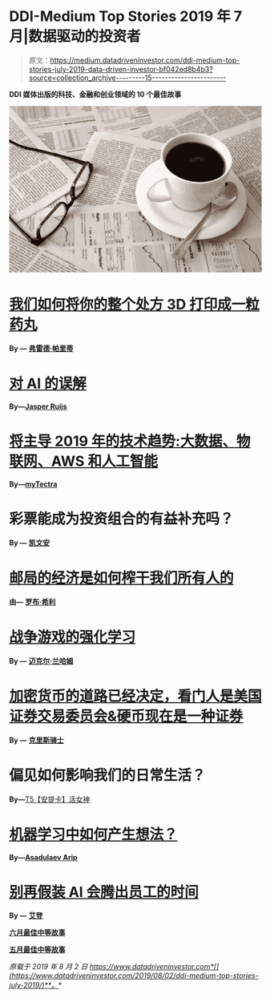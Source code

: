 # DDI-Medium Top Stories 2019 年 7 月|数据驱动的投资者

> 原文：<https://medium.datadriveninvestor.com/ddi-medium-top-stories-july-2019-data-driven-investor-bf042ed8b4b3?source=collection_archive---------15----------------------->

**DDI 媒体出版的科技、金融和创业领域的 10 个最佳故事**

![](img/0f477c24011d8b93f332689171f14ff1.png)

# [我们如何将你的整个处方 3D 打印成一粒药丸](https://medium.com/datadriveninvestor/how-we-3d-print-your-whole-prescription-into-a-single-daily-pill-8ff18dd196a4)

**By —** [**弗雷德·帕里蒂**](https://medium.com/@fred_6619?source=post_page---------------------------)

# [对 AI 的误解](https://medium.com/datadriveninvestor/ai-misconception-d5c9ee8edae6)

**By—**[**Jasper Ruijs**](https://medium.com/@jasper.ruys?source=post_page---------------------------)

# [将主导 2019 年的技术趋势:大数据、物联网、AWS 和人工智能](https://medium.com/datadriveninvestor/technology-trends-that-will-dominate-2019-big-data-iot-aws-and-ai-b721a62941fc)

**By—**[**myTectra**](https://medium.com/@mytectra?source=post_page---------------------------)

# 彩票能成为投资组合的有益补充吗？

**By —** [**凯文安**](https://medium.com/@postbio?source=post_page---------------------------)

# [邮局的经济是如何榨干我们所有人的](https://medium.com/datadriveninvestor/the-postmate-apocalypse-9f6453396a78)

**由—** [**罗布·希利**](https://medium.com/@healsrob?source=post_page---------------------------)

# [战争游戏的强化学习](https://medium.com/datadriveninvestor/reinforcement-learning-for-war-games-5ea51c7207ec)

**By —** [**迈克尔·兰哈姆**](https://medium.com/@cxbxmxcx?source=post_page---------------------------)

# [加密货币的道路已经决定，看门人是美国证券交易委员会&硬币现在是一种证券](https://medium.com/datadriveninvestor/the-path-of-cryptocurrency-is-decided-the-gatekeeper-is-the-sec-coins-are-now-a-security-613915b3fd9b)

**By —** [**克里斯骑士**](https://medium.com/@chrisknight_84513?source=post_page---------------------------)

# 偏见如何影响我们的日常生活？

**By—**[T5【安提卡】活女神 ](https://medium.com/@kumari.anantika?source=post_page---------------------------)

# [机器学习中如何产生想法？](https://medium.com/datadriveninvestor/how-to-generate-ideas-in-machine-learning-bdb9a7267392)

**By—**[**Asadulaev Arip**](https://medium.com/@asadulaevarip?source=post_page---------------------------)

# [别再假装 AI 会腾出员工的时间](https://medium.com/datadriveninvestor/stop-pretending-ai-will-free-up-employees-time-99cb4eb4608f)

**By —** [**艾登**](https://medium.com/@aidenlivingston?source=post_page---------------------------)

[**六月最佳中等故事**](https://www.datadriveninvestor.com/2019/07/03/ddi-medium-top-stories-june-2019/)

[**五月最佳中等故事**](https://www.datadriveninvestor.com/2019/06/05/ddi-medium-top-stories-may-2019/)

*原载于 2019 年 8 月 2 日 https://www.datadriveninvestor.com*[](https://www.datadriveninvestor.com/2019/08/02/ddi-medium-top-stories-july-2019/)**。**